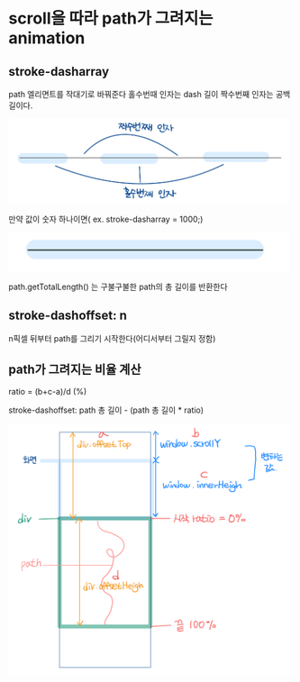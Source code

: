 # scroll을 따라 path가 그려지는 animation

## stroke-dasharray

path 엘리면트를 작대기로 바꿔준다
홀수번때 인자는 dash 길이
짝수번째 인자는 공백 길이다.

<img src="1.png" width='500px'>

만약 값이 숫자 하나이면( ex. stroke-dasharray = 1000;)

<img src="2.png" width='500px'>

path.getTotalLength() 는 구불구불한 path의 총 길이를 반환한다

## stroke-dashoffset: n 

n픽셀 뒤부터 path를 그리기 시작한다(어디서부터 그릴지 정함)

## path가 그려지는 비율 계산

ratio = (b+c-a)/d (%)

stroke-dashoffset: path 총 길이 - (path 총 길이 * ratio)

<img src="3.png" width='650px'>